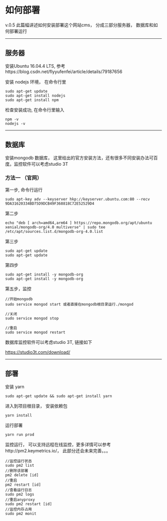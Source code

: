 # 如何部署

v.0.5
此篇幅讲述如何安装部署这个网站cms， 分成三部分服务器， 数据库和如何部署运行

-----



## 服务器

安装Ubuntu 16.04.4 LTS, 参考https://blog.csdn.net/flyyufenfei/article/details/79187656

安装 nodejs 环境， 在命令行里

```
sudo apt-get update
sudo apt-get install nodejs
sudo apt-get install npm
```

检查安装成功, 在命令行里输入

``` 
npm -v
nodejs -v
```



___



## 数据库

安装mongodb 数据库， 这里给出的官方安装方法，还有很多不同安装办法可百度。监控软件可以考虑studio 3T

### 方法一 （官网）

第一步, 命令行运行

```
sudo apt-key adv --keyserver hkp://keyserver.ubuntu.com:80 --recv 9DA31620334BD75D9DCB49F368818C72E52529D4
```



第二步

```
echo "deb [ arch=amd64,arm64 ] https://repo.mongodb.org/apt/ubuntu xenial/mongodb-org/4.0 multiverse" | sudo tee /etc/apt/sources.list.d/mongodb-org-4.0.list
```



第三步

``` 
sudo apt-get update
sudo apt-get update
```



第四步

``` 
sudo apt-get install -y mongodb-org
sudo apt-get install -y mongodb-org
```



第五步，监控

```
//开始mongodb
sudo service mongod start 或者直接在mongodb根目录运行./mongod

//关闭
sudo service mongod stop

//重启
sudo service mongod restart
```

数据库监控软件可以考虑studio 3T, 链接如下

https://studio3t.com/download/

___



## 部署

安装 yarn

``` 
sudo apt-get update && sudo apt-get install yarn
```

进入到项目根目录， 安装依赖包

```
yarn install
```

运行部署

````
yarn run prod
````

监控运行， 可以支持远程在线监控，更多详情可以参考http://pm2.keymetrics.io/， 此部分还会未来完善。。。

```
//监控运行状态
sudo pm2 list
//删除该部署
pm2 delete [id]
//重启
pm2 restart [id]
//查看运行日志
sudo pm2 logs 
//重启anyproxy
sudo pm2 restart [id]
//监控内存占用
sudo pm2 monit
```

